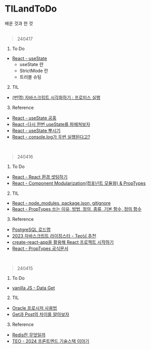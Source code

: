 # TILandToDo
배운 것과 한 것<br><br>

> 240417
1. To Do
- [React - useState](https://velog.io/@irish/ReactJS-Movie-Web-Service-GetMethodAndData)
  - useState 란
  - StrictMode 란
  - 트러블 슈팅 
2. TIL
- [(번역) 자바스크립트 시각화하기 : 프로미스 실행](https://velog.io/@sehyunny/js-visualized-promise-execution)
3. Reference
- [React - useState 공홈](https://velog.io/@hope1213/Redis%EB%9E%80-%EB%AC%B4%EC%97%87%EC%9D%BC%EA%B9%8C)
- [React -다시 한번 useState를 파헤쳐보자](https://velog.io/@hjthgus777/%EB%8B%A4%EC%8B%9C-%ED%95%9C%EB%B2%88-useState-%EB%A5%BC-%ED%8C%8C%ED%97%A4%EC%B3%90%EB%B3%B4%EC%9E%90)
- [React - useState 뿌시기](https://velog.io/@jaychang99/React-%EC%9D%98-useState-%EB%BF%8C%EC%8B%9C%EA%B8%B0)
- [React - console.log가 두번 실행된다고?](https://velog.io/@hyes-y-tag/React-useEffect%EA%B0%80-%EB%91%90%EB%B2%88-%EC%8B%A4%ED%96%89%EB%90%9C%EB%8B%A4%EA%B3%A0)
<br>

> 240416
1. To Do
- [React - React 환경 셋팅하기](https://velog.io/@irish/ReactJS-Movie-Web-Service-SettingReact)
- [React - Component Modularization(컴포넌트 모듈화) & PropTypes](https://velog.io/@irish/ReactJS-Movie-Web-Service-Component-Modularization-PropTypes)
2. TIL
- [React - node_modules, package.json, gitignore](https://velog.io/@joahkim/React-nodemodules-package.json-gitignore)
- [React - PropTypes 쓰는 이유, 방법, 정의, 종류, 기본 함수, 정의 함수](https://velog.io/@eunjin/React-PropTypes-%EC%93%B0%EB%8A%94-%EC%9D%B4%EC%9C%A0-%EB%B0%A9%EB%B2%95)
3. Reference
- [PostgreSQL 로드맵](https://roadmap.sh/postgresql-dba)
- [2023 자바스크립트 라이징스타 - Teo님 추천](https://risingstars.js.org/2023/ko)
- [create-react-app을 활용해 React 프로젝트 시작하기](https://deku.posstree.com/ko/react/create-react-app/start/)
- [React - PropTypes 공식문서](https://reactjs-kr.firebaseapp.com/docs/typechecking-with-proptypes.html)
<br>

> 240415
1. To Do
- [vanilla JS - Data Get](https://velog.io/@irish/ReactJS-Movie-Web-Service-GetMethodAndData)
2. TIL
- [Oracle 프로시저 사용법](https://bongra.tistory.com/277)
- [Get과 Post의 차이를 알아보자](https://velog.io/@soopy368/web-Get%EA%B3%BC-Post%EC%9D%98-%EC%B0%A8%EC%9D%B4%EB%A5%BC-%EC%95%8C%EC%95%84%EB%B3%B4%EC%9E%90)
3. Reference
- [Redis란 무엇일까](https://velog.io/@hope1213/Redis%EB%9E%80-%EB%AC%B4%EC%97%87%EC%9D%BC%EA%B9%8C)
- [TEO - 2024 프론트엔드 기술스택 이야기](https://velog.io/@teo/2024-frontend-techstack)
